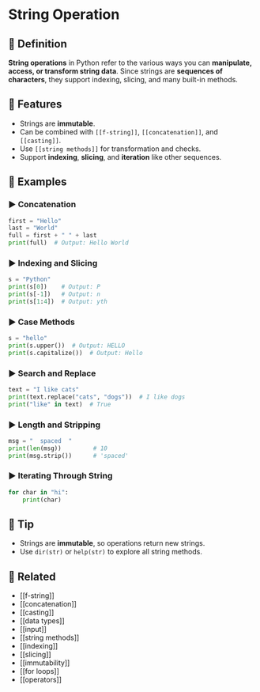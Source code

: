 # String Operation

## 🧾 Definition
**String operations** in Python refer to the various ways you can **manipulate, access, or transform string data**. Since strings are **sequences of characters**, they support indexing, slicing, and many built-in methods.

## 🧩 Features
- Strings are **immutable**.
- Can be combined with `[[f-string]]`, `[[concatenation]]`, and `[[casting]]`.
- Use `[[string methods]]` for transformation and checks.
- Support **indexing**, **slicing**, and **iteration** like other sequences.

## 🧪 Examples

### ▶️ Concatenation
```python
first = "Hello"
last = "World"
full = first + " " + last
print(full)  # Output: Hello World
```

### ▶️ Indexing and Slicing
```python
s = "Python"
print(s[0])    # Output: P
print(s[-1])   # Output: n
print(s[1:4])  # Output: yth
```

### ▶️ Case Methods
```python
s = "hello"
print(s.upper())  # Output: HELLO
print(s.capitalize())  # Output: Hello
```

### ▶️ Search and Replace
```python
text = "I like cats"
print(text.replace("cats", "dogs"))  # I like dogs
print("like" in text)  # True
```

### ▶️ Length and Stripping
```python
msg = "  spaced  "
print(len(msg))         # 10
print(msg.strip())      # 'spaced'
```

### ▶️ Iterating Through String
```python
for char in "hi":
    print(char)
```

## 🧠 Tip
- Strings are **immutable**, so operations return new strings.
- Use `dir(str)` or `help(str)` to explore all string methods.

## 🔗 Related
- [[f-string]]
- [[concatenation]]
- [[casting]]
- [[data types]]
- [[input]]
- [[string methods]]
- [[indexing]]
- [[slicing]]
- [[immutability]]
- [[for loops]]
- [[operators]]